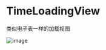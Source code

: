 # TimeLoadingView
类似电子表一样的加载视图

![image](https://github.com/liangsaifei/CircleTimeLoading-master/blob/master/SVID_20160506_134833_1.gif) 
